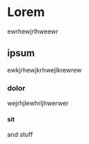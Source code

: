 # Lorem

ewrhewjrlhweewr

## ipsum

ewkjrhewjkrhwejlkrewrew

### dolor

wejrhjlewhrljhwerwer

#### sit

and stuff
